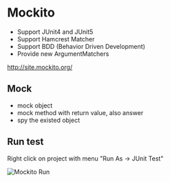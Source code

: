# Mockito

- Support JUnit4 and JUnit5
- Support Hamcrest Matcher
- Support BDD (Behavior Driven Development)
- Provide new ArgumentMatchers




http://site.mockito.org/

## Mock

- mock object
- mock method with return value, also answer
- spy the existed object

## Run test

Right click on project with menu "Run As -> JUnit Test"

![Mockito Run](/mockito-runtest.png)